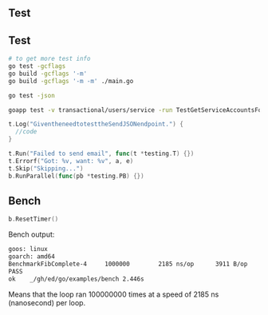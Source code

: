 Test
-

## Test

````sh
# to get more test info
go test -gcflags
go build -gcflags '-m'
go build -gcflags '-m -m' ./main.go

go test -json

goapp test -v transactional/users/service -run TestGetServiceAccountsForAdmin
````

````go
t.Log("GiventheneedtotesttheSendJSONendpoint.") {
  //code
}

t.Run("Failed to send email", func(t *testing.T) {})
t.Errorf("Got: %v, want: %v", a, e)
t.Skip("Skipping...")
b.RunParallel(func(pb *testing.PB) {})
````

## Bench

````go
b.ResetTimer()
````

Bench output:

````sh  
goos: linux
goarch: amd64
BenchmarkFibComplete-4     1000000        2185 ns/op      3911 B/op        0 allocs/op
PASS
ok    _/gh/ed/go/examples/bench 2.446s
````

Means that the loop ran 100000000 times at a speed of 2185 ns (nanosecond) per loop.
